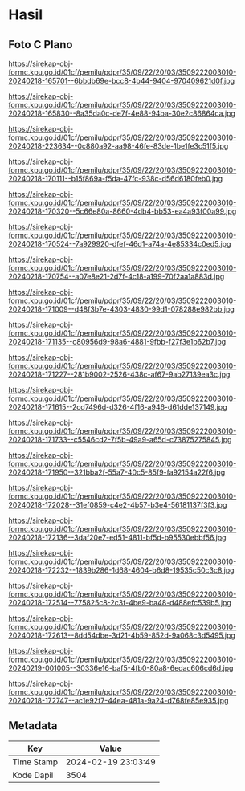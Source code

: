# Hasil

## Foto C Plano

https://sirekap-obj-formc.kpu.go.id/01cf/pemilu/pdpr/35/09/22/20/03/3509222003010-20240218-165701--6bbdb69e-bcc8-4b44-9404-970409621d0f.jpg

https://sirekap-obj-formc.kpu.go.id/01cf/pemilu/pdpr/35/09/22/20/03/3509222003010-20240218-165830--8a35da0c-de7f-4e88-94ba-30e2c86864ca.jpg

https://sirekap-obj-formc.kpu.go.id/01cf/pemilu/pdpr/35/09/22/20/03/3509222003010-20240218-223634--0c880a92-aa98-46fe-83de-1be1fe3c51f5.jpg

https://sirekap-obj-formc.kpu.go.id/01cf/pemilu/pdpr/35/09/22/20/03/3509222003010-20240218-170111--b15f869a-f5da-47fc-938c-d56d6180feb0.jpg

https://sirekap-obj-formc.kpu.go.id/01cf/pemilu/pdpr/35/09/22/20/03/3509222003010-20240218-170320--5c66e80a-8660-4db4-bb53-ea4a93f00a99.jpg

https://sirekap-obj-formc.kpu.go.id/01cf/pemilu/pdpr/35/09/22/20/03/3509222003010-20240218-170524--7a929920-dfef-46d1-a74a-4e85334c0ed5.jpg

https://sirekap-obj-formc.kpu.go.id/01cf/pemilu/pdpr/35/09/22/20/03/3509222003010-20240218-170754--a07e8e21-2d7f-4c18-a199-70f2aa1a883d.jpg

https://sirekap-obj-formc.kpu.go.id/01cf/pemilu/pdpr/35/09/22/20/03/3509222003010-20240218-171009--d48f3b7e-4303-4830-99d1-078288e982bb.jpg

https://sirekap-obj-formc.kpu.go.id/01cf/pemilu/pdpr/35/09/22/20/03/3509222003010-20240218-171135--c80956d9-98a6-4881-9fbb-f27f3e1b62b7.jpg

https://sirekap-obj-formc.kpu.go.id/01cf/pemilu/pdpr/35/09/22/20/03/3509222003010-20240218-171227--281b9002-2526-438c-af67-9ab27139ea3c.jpg

https://sirekap-obj-formc.kpu.go.id/01cf/pemilu/pdpr/35/09/22/20/03/3509222003010-20240218-171615--2cd7496d-d326-4f16-a946-d61dde137149.jpg

https://sirekap-obj-formc.kpu.go.id/01cf/pemilu/pdpr/35/09/22/20/03/3509222003010-20240218-171733--c5546cd2-7f5b-49a9-a65d-c73875275845.jpg

https://sirekap-obj-formc.kpu.go.id/01cf/pemilu/pdpr/35/09/22/20/03/3509222003010-20240218-171950--321bba2f-55a7-40c5-85f9-fa92154a22f6.jpg

https://sirekap-obj-formc.kpu.go.id/01cf/pemilu/pdpr/35/09/22/20/03/3509222003010-20240218-172028--31ef0859-c4e2-4b57-b3e4-56181137f3f3.jpg

https://sirekap-obj-formc.kpu.go.id/01cf/pemilu/pdpr/35/09/22/20/03/3509222003010-20240218-172136--3daf20e7-ed51-4811-bf5d-b95530ebbf56.jpg

https://sirekap-obj-formc.kpu.go.id/01cf/pemilu/pdpr/35/09/22/20/03/3509222003010-20240218-172232--1839b286-1d68-4604-b6d8-19535c50c3c8.jpg

https://sirekap-obj-formc.kpu.go.id/01cf/pemilu/pdpr/35/09/22/20/03/3509222003010-20240218-172514--775825c8-2c3f-4be9-ba48-d488efc539b5.jpg

https://sirekap-obj-formc.kpu.go.id/01cf/pemilu/pdpr/35/09/22/20/03/3509222003010-20240218-172613--8dd54dbe-3d21-4b59-852d-9a068c3d5495.jpg

https://sirekap-obj-formc.kpu.go.id/01cf/pemilu/pdpr/35/09/22/20/03/3509222003010-20240219-001005--30336e16-baf5-4fb0-80a8-6edac606cd6d.jpg

https://sirekap-obj-formc.kpu.go.id/01cf/pemilu/pdpr/35/09/22/20/03/3509222003010-20240218-172747--ac1e92f7-44ea-481a-9a24-d768fe85e935.jpg


## Metadata

| Key        | Value               |
| ---------- | ------------------- |
| Time Stamp | 2024-02-19 23:03:49 |
| Kode Dapil | 3504                |



